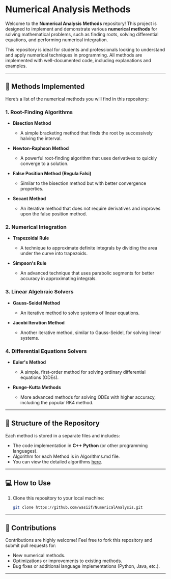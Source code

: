 # Numerical Analysis Methods

Welcome to the **Numerical Analysis Methods** repository! This project is designed to implement and demonstrate various **numerical methods** for solving mathematical problems, such as finding roots, solving differential equations, and performing numerical integration.

This repository is ideal for students and professionals looking to understand and apply numerical techniques in programming. All methods are implemented with well-documented code, including explanations and examples.

---

## 🔢 Methods Implemented

Here’s a list of the numerical methods you will find in this repository:

### 1. Root-Finding Algorithms
- **Bisection Method**
  - A simple bracketing method that finds the root by successively halving the interval.
  
- **Newton-Raphson Method**
  - A powerful root-finding algorithm that uses derivatives to quickly converge to a solution.

- **False Position Method (Regula Falsi)**
  - Similar to the bisection method but with better convergence properties.

- **Secant Method**
  - An iterative method that does not require derivatives and improves upon the false position method.

### 2. Numerical Integration
- **Trapezoidal Rule**
  - A technique to approximate definite integrals by dividing the area under the curve into trapezoids.
  
- **Simpson's Rule**
  - An advanced technique that uses parabolic segments for better accuracy in approximating integrals.

### 3. Linear Algebraic Solvers
- **Gauss-Seidel Method**
  - An iterative method to solve systems of linear equations.

- **Jacobi Iteration Method**
  - Another iterative method, similar to Gauss-Seidel, for solving linear systems.

### 4. Differential Equations Solvers
- **Euler's Method**
  - A simple, first-order method for solving ordinary differential equations (ODEs).

- **Runge-Kutta Methods**
  - More advanced methods for solving ODEs with higher accuracy, including the popular RK4 method.

---

## 📂 Structure of the Repository

Each method is stored in a separate files and includes:
- The code implementation in **C++** **Python** (or other programming languages).
- Algorithm for each Method is in Algorithms.md file.
- You can view the detailed algorithms [here](./Algorithms.md).

---

## 💻 How to Use

1. Clone this repository to your local machine:
   ```bash
   git clone https://github.com/wasiif/NumericalAnalysis.git

---

## 🌟 Contributions

Contributions are highly welcome! Feel free to fork this repository and submit pull requests for:
- New numerical methods.
- Optimizations or improvements to existing methods.
- Bug fixes or additional language implementations (Python, Java, etc.).

---
